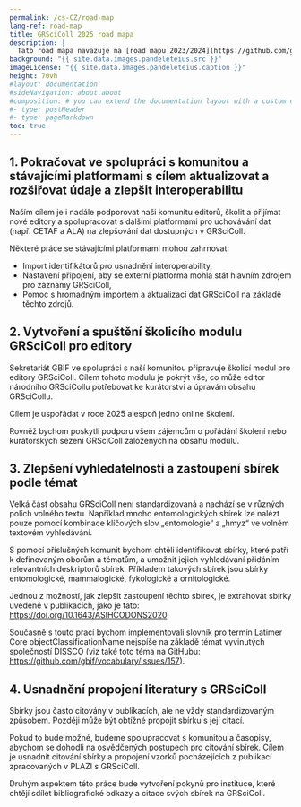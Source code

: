 ```yaml
---
permalink: /cs-CZ/road-map
lang-ref: road-map
title: GRSciColl 2025 road mapa
description: |
  Tato road mapa navazuje na [road mapu 2023/2024](https://github.com/gbif/registry/blob/dev/roadmap-grscicoll-2023-2024.md).
background: "{{ site.data.images.pandeleteius.src }}"
imageLicense: "{{ site.data.images.pandeleteius.caption }}"
height: 70vh
#layout: documentation
#sideNavigation: about.about
#composition: # you can extend the documentation layout with a custom composition
#- type: postHeader
#- type: pageMarkdown
toc: true
---
```


## 1.   Pokračovat ve spolupráci s komunitou a stávajícími platformami s cílem aktualizovat a rozšiřovat údaje a zlepšit interoperabilitu

Naším cílem je i nadále podporovat naši komunitu editorů, školit a přijímat nové editory a spolupracovat s dalšími platformami pro uchovávání dat (např. CETAF a ALA) na zlepšování dat dostupných v GRSciColl.

Některé práce se stávajícími platformami mohou zahrnovat:
- Import identifikátorů pro usnadnění interoperability,
- Nastavení připojení, aby se externí platforma mohla stát hlavním zdrojem pro záznamy GRSciColl,
- Pomoc s hromadným importem a aktualizací dat GRSciColl na základě těchto zdrojů.

## 2.   Vytvoření a spuštění školicího modulu GRSciColl pro editory

Sekretariát GBIF ve spolupráci s naší komunitou připravuje školicí modul pro editory GRSciColl. Cílem tohoto modulu je pokrýt vše, co může editor národního GRSciCollu potřebovat ke kurátorství a úpravám obsahu GRSciCollu.

Cílem je uspořádat v roce 2025 alespoň jedno online školení.

Rovněž bychom poskytli podporu všem zájemcům o pořádání školení nebo kurátorských sezení GRSciColl založených na obsahu modulu.

## 3.   Zlepšení vyhledatelnosti a zastoupení sbírek podle témat

Velká část obsahu GRSciColl není standardizovaná a nachází se v různých polích volného textu. Například mnoho entomologických sbírek lze nalézt pouze pomocí kombinace klíčových slov „entomologie“ a „hmyz“ ve volném textovém vyhledávání.

S pomocí příslušných komunit bychom chtěli identifikovat sbírky, které patří k definovaným oborům a tématům, a umožnit jejich vyhledávání přidáním relevantních deskriptorů sbírek. Příkladem takových sbírek jsou sbírky entomologické, mammalogické, fykologické a ornitologické.

Jednou z možností, jak zlepšit zastoupení těchto sbírek, je extrahovat sbírky uvedené v publikacích, jako je tato: https://doi.org/10.1643/ASIHCODONS2020.

Současně s touto prací bychom implementovali slovník pro termín Latimer Core objectClassificationName nejspíše na základě témat vyvinutých společností DISSCO (viz také toto téma na GitHubu: https://github.com/gbif/vocabulary/issues/157).

## 4.   Usnadnění propojení literatury s GRSciColl

Sbírky jsou často citovány v publikacích, ale ne vždy standardizovaným způsobem. Později může být obtížné propojit sbírku s její citací.

Pokud to bude možné, budeme spolupracovat s komunitou a časopisy, abychom se dohodli na osvědčených postupech pro citování sbírek. Cílem je usnadnit citování sbírky a propojení vzorků pocházejících z publikací zpracovaných v PLAZI s GRSciColl.

Druhým aspektem této práce bude vytvoření pokynů pro instituce, které chtějí sdílet bibliografické odkazy a citace svých sbírek na GRSciColl.

